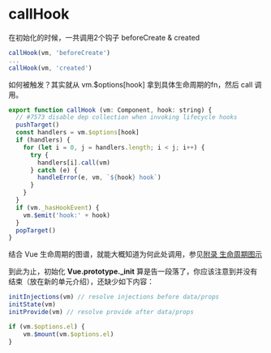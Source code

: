 <!-- vue_learn--init初始化 生命周期钩子 -->

# callHook

在初始化的时候，一共调用2个钩子 beforeCreate & created
````js
callHook(vm, 'beforeCreate')
...
callHook(vm, 'created')
````

如何被触发？其实就从 vm.$options[hook] 拿到具体生命周期的fn，然后 call 调用。

````js
export function callHook (vm: Component, hook: string) {
  // #7573 disable dep collection when invoking lifecycle hooks
  pushTarget()
  const handlers = vm.$options[hook]
  if (handlers) {
    for (let i = 0, j = handlers.length; i < j; i++) {
      try {
        handlers[i].call(vm)
      } catch (e) {
        handleError(e, vm, `${hook} hook`)
      }
    }
  }
  if (vm._hasHookEvent) {
    vm.$emit('hook:' + hook)
  }
  popTarget()
}
````

结合 Vue 生命周期的图谱，就能大概知道为何此处调用，参见[附录 生命周期图示](./vue_learn_appendix_life.md)

到此为止，初始化 **Vue.prototype._init** 算是告一段落了，你应该注意到并没有结束（放在新的单元介绍），还缺少如下内容：

````js
initInjections(vm) // resolve injections before data/props
initState(vm)
initProvide(vm) // resolve provide after data/props
````

````js
if (vm.$options.el) {
    vm.$mount(vm.$options.el)
}
````